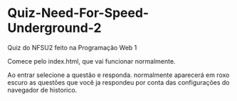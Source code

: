 # Quiz-Need-For-Speed-Underground-2
Quiz do NFSU2 feito na Programação Web 1 

Comece pelo index.html, que vai funcionar normalmente.

Ao entrar selecione a questão e responda.
normalmente aparecerá em roxo escuro as questões que você ja respondeu por conta das configurações do navegador de historico.
